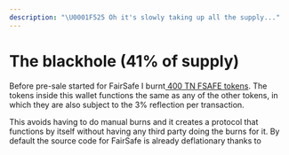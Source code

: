 ```yaml
---
description: "\U0001F525 Oh it's slowly taking up all the supply..."
---
```


# The blackhole \(41% of supply\)

Before pre-sale started for FairSafe I burnt[ 400 TN FSAFE tokens](https://bscscan.com/token/0xEE738a9e5FB78c24D26ceCD30389ED977C38D0Ca?a=0x000000000000000000000000000000000000dead). The tokens inside this wallet functions the same as any of the other tokens, in which they are also subject to the 3% reflection per transaction. 

This avoids having to do manual burns and it creates a protocol that functions by itself without having any third party doing the burns for it. By default the source code for FairSafe is already deflationary thanks to 


